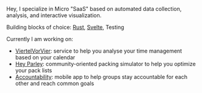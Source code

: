 Hey, I specialize in Micro "SaaS" based on automated data collection, analysis, and interactive visualization.

Building blocks of choice: [Rust](https://www.rust-lang.org/), [Svelte](https://kit.svelte.dev), Testing

Currently I am working on:
- [ViertelVorVier](viertelvorvier.app/): service to help you analyse your time management based on your calendar
- [Hey Parley](https://heyparley.de/): community-oriented packing simulator to help you optimize your pack lists 
- [Accountability](): mobile app to help groups stay accountable for each other and reach common goals
